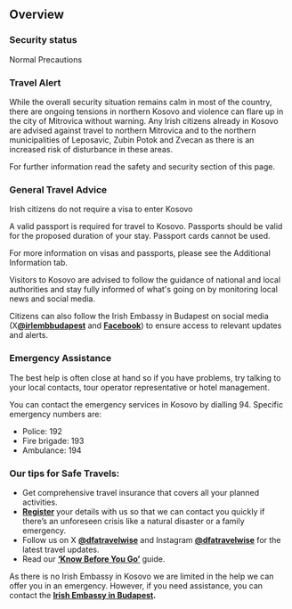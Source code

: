 ## Overview

### **Security status**

Normal Precautions

### **Travel Alert**

While the overall security situation remains calm in most of the country, there are ongoing tensions in northern Kosovo and violence can flare up in the city of Mitrovica without warning. Any Irish citizens already in Kosovo are advised against travel to northern Mitrovica and to the northern municipalities of Leposavic, Zubin Potok and Zvecan as there is an increased risk of disturbance in these areas.

For further information read the safety and security section of this page.

### **General Travel Advice**

Irish citizens do not require a visa to enter Kosovo

A valid passport is required for travel to Kosovo. Passports should be valid for the proposed duration of your stay. Passport cards cannot be used.

For more information on visas and passports, please see the Additional Information tab.

Visitors to Kosovo are advised to follow the guidance of national and local authorities and stay fully informed of what's going on by monitoring local news and social media.

Citizens can also follow the Irish Embassy in Budapest on social media (X[**@irlembbudapest**](https://twitter.com/irlembbudapest) and [**Facebook**](https://www.facebook.com/irlembbudapest)) to ensure access to relevant updates and alerts.

### **Emergency Assistance**

The best help is often close at hand so if you have problems, try talking to your local contacts, tour operator representative or hotel management.

You can contact the emergency services in Kosovo by dialling 94. Specific emergency numbers are:

* Police: 192
* Fire brigade: 193
* Ambulance: 194

### **Our tips for Safe Travels:**

* Get comprehensive travel insurance that covers all your planned activities.
* [**Register**](/en/dfa/overseas-travel/citizens-registration/) your details with us so that we can contact you quickly if there’s an unforeseen crisis like a natural disaster or a family emergency.
* Follow us on X [**@dfatravelwise**](https://www.twitter.com/DFATravelWise) and Instagram [**@dfatravelwise**](https://www.instagram.com/dfatravelwise/) for the latest travel updates.
* Read our [**‘Know Before You Go’**](/en/dfa/overseas-travel/know-before-you-go-/) guide.

As there is no Irish Embassy in Kosovo we are limited in the help we can offer you in an emergency. However, if you need assistance, you can contact the [**Irish Embassy in Budapest**](/en/hungary/budapest/)**.**